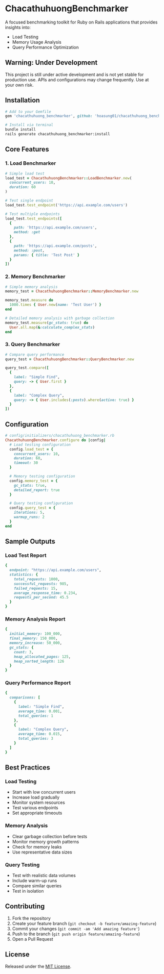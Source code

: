 # ChacathuhuongBenchmarker

A focused benchmarking toolkit for Ruby on Rails applications that provides insights into:
- Load Testing
- Memory Usage Analysis
- Query Performance Optimization

## Warning: Under Development
This project is still under active development and is not yet stable for production use. APIs and configurations may change frequently. Use at your own risk.

## Installation

```ruby
# Add to your Gemfile
gem 'chacathuhuong_benchmarker', github: 'hoasung01/chacathuhuong_benchmarker'
```

```bash
# Install via terminal
bundle install
rails generate chacathuhuong_benchmarker:install
```

## Core Features

### 1. Load Benchmarker
```ruby
# Simple load test
load_test = ChacathuhuongBenchmarker::LoadBenchmarker.new(
  concurrent_users: 10,
  duration: 60
)

# Test single endpoint
load_test.test_endpoint('https://api.example.com/users')

# Test multiple endpoints
load_test.test_endpoints([
  {
    path: 'https://api.example.com/users',
    method: :get
  },
  {
    path: 'https://api.example.com/posts',
    method: :post,
    params: { title: 'Test Post' }
  }
])
```

### 2. Memory Benchmarker
```ruby
# Simple memory analysis
memory_test = ChacathuhuongBenchmarker::MemoryBenchmarker.new

memory_test.measure do
  1000.times { User.new(name: 'Test User') }
end

# Detailed memory analysis with garbage collection
memory_test.measure(gc_stats: true) do
  User.all.map(&:calculate_complex_stats)
end
```

### 3. Query Benchmarker
```ruby
# Compare query performance
query_test = ChacathuhuongBenchmarker::QueryBenchmarker.new

query_test.compare([
  {
    label: "Simple Find",
    query: -> { User.first }
  },
  {
    label: "Complex Query",
    query: -> { User.includes(:posts).where(active: true) }
  }
])
```

## Configuration

```ruby
# config/initializers/chacathuhuong_benchmarker.rb
ChacathuhuongBenchmarker.configure do |config|
  # Load testing configuration
  config.load_test = {
    concurrent_users: 10,
    duration: 60,
    timeout: 30
  }

  # Memory testing configuration
  config.memory_test = {
    gc_stats: true,
    detailed_report: true
  }

  # Query testing configuration
  config.query_test = {
    iterations: 5,
    warmup_runs: 2
  }
end
```

## Sample Outputs

### Load Test Report
```ruby
{
  endpoint: "https://api.example.com/users",
  statistics: {
    total_requests: 1000,
    successful_requests: 985,
    failed_requests: 15,
    average_response_time: 0.234,
    requests_per_second: 45.5
  }
}
```

### Memory Analysis Report
```ruby
{
  initial_memory: 100_000,
  final_memory: 150_000,
  memory_increase: 50_000,
  gc_stats: {
    count: 3,
    heap_allocated_pages: 125,
    heap_sorted_length: 126
  }
}
```

### Query Performance Report
```ruby
{
  comparisons: [
    {
      label: "Simple Find",
      average_time: 0.001,
      total_queries: 1
    },
    {
      label: "Complex Query",
      average_time: 0.015,
      total_queries: 3
    }
  ]
}
```

## Best Practices

### Load Testing
- Start with low concurrent users
- Increase load gradually
- Monitor system resources
- Test various endpoints
- Set appropriate timeouts

### Memory Analysis
- Clear garbage collection before tests
- Monitor memory growth patterns
- Check for memory leaks
- Use representative data sizes

### Query Testing
- Test with realistic data volumes
- Include warm-up runs
- Compare similar queries
- Test in isolation

## Contributing

1. Fork the repository
2. Create your feature branch (`git checkout -b feature/amazing-feature`)
3. Commit your changes (`git commit -am 'Add amazing feature'`)
4. Push to the branch (`git push origin feature/amazing-feature`)
5. Open a Pull Request

## License

Released under the [MIT License](https://opensource.org/licenses/MIT).
